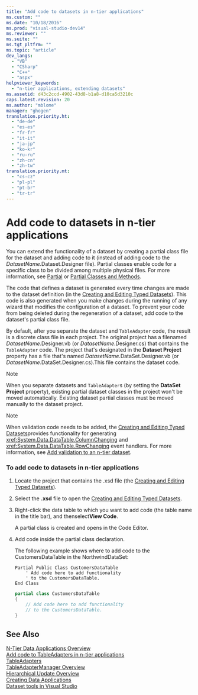 ```yaml
---
title: "Add code to datasets in n-tier applications"
ms.custom: ""
ms.date: "10/18/2016"
ms.prod: "visual-studio-dev14"
ms.reviewer: ""
ms.suite: ""
ms.tgt_pltfrm: ""
ms.topic: "article"
dev_langs: 
  - "VB"
  - "CSharp"
  - "C++"
  - "aspx"
helpviewer_keywords: 
  - "n-tier applications, extending datasets"
ms.assetid: d43c2ccd-4902-43d8-b1a8-d10ca5d3210c
caps.latest.revision: 20
ms.author: "mblome"
manager: "ghogen"
translation.priority.ht: 
  - "de-de"
  - "es-es"
  - "fr-fr"
  - "it-it"
  - "ja-jp"
  - "ko-kr"
  - "ru-ru"
  - "zh-cn"
  - "zh-tw"
translation.priority.mt: 
  - "cs-cz"
  - "pl-pl"
  - "pt-br"
  - "tr-tr"
---
```

# Add code to datasets in n-tier applications
You can extend the functionality of a dataset by creating a partial class file for the dataset and adding code to it (instead of adding code to the *DatasetName*.Dataset.Designer file). Partial classes enable code for a specific class to be divided among multiple physical files. For more information, see [Partial](../Topic/Partial%20\(Visual%20Basic\).md) or [Partial Classes and Methods](../Topic/Partial%20Classes%20and%20Methods%20\(C%23%20Programming%20Guide\).md).  
  
 The code that defines a dataset is generated every time changes are made to the dataset definition (in the [Creating and Editing Typed Datasets](../data-tools/creating-and-editing-typed-datasets.md)). This code is also generated when you make changes during the running of any wizard that modifies the configuration of a dataset. To prevent your code from being deleted during the regeneration of a dataset, add code to the dataset's partial class file.  
  
 By default, after you separate the dataset and `TableAdapter` code, the result is a discrete class file in each project. The original project has a filenamed *DatasetName*.Designer.vb (or *DatasetName*.Designer.cs) that contains the `TableAdapter` code. The project that's designated in the **Dataset Project** property has a file that's named *DatasetName*.DataSet.Designer.vb (or *DatasetName*.DataSet.Designer.cs).This file contains the dataset code.  
  
> [!NOTE]
>  When you separate datasets and `TableAdapter`s (by setting the **DataSet Project** property), existing partial dataset classes in the project won't be moved automatically. Existing dataset partial classes must be moved manually to the dataset project.  
  
> [!NOTE]
>  When validation code needs to be added, the [Creating and Editing Typed Datasets](../data-tools/creating-and-editing-typed-datasets.md)provides functionality for generating <xref:System.Data.DataTable.ColumnChanging> and <xref:System.Data.DataTable.RowChanging> event handlers. For more information, see [Add validation to an n-tier dataset](../data-tools/add-validation-to-an-n-tier-dataset.md).  
  
### To add code to datasets in n-tier applications  
  
1.  Locate the project that contains the .xsd file (the [Creating and Editing Typed Datasets](../data-tools/creating-and-editing-typed-datasets.md)).  
  
2.  Select the **.xsd** file to open the [Creating and Editing Typed Datasets](../data-tools/creating-and-editing-typed-datasets.md).  
  
3.  Right-click the data table to which you want to add code (the table name in the title bar), and thenselect**View Code**.  
  
     A partial class is created and opens in the Code Editor.  
  
4.  Add code inside the partial class declaration.  
  
     The following example shows where to add code to the CustomersDataTable in the NorthwindDataSet:  
  
    ```vb#  
    Partial Public Class CustomersDataTable  
        ' Add code here to add functionality   
        ' to the CustomersDataTable.  
    End Class  
    ```  
  
    ```c#  
    partial class CustomersDataTable  
    {  
        // Add code here to add functionality  
        // to the CustomersDataTable.  
    }  
    ```  
  
## See Also  
 [N-Tier Data Applications Overview](../data-tools/n-tier-data-applications-overview.md)   
 [Add code to TableAdapters in n-tier applications](../data-tools/add-code-to-tableadapters-in-n-tier-applications.md)   
 [TableAdapters](../Topic/TableAdapters.md)   
 [TableAdapterManager Overview](../Topic/TableAdapterManager%20Overview.md)   
 [Hierarchical Update Overview](../Topic/Hierarchical%20Update%20Overview.md)   
 [Creating Data Applications](../data-tools/creating-data-applications.md)   
 [Dataset tools in Visual Studio](../data-tools/dataset-tools-in-visual-studio.md)